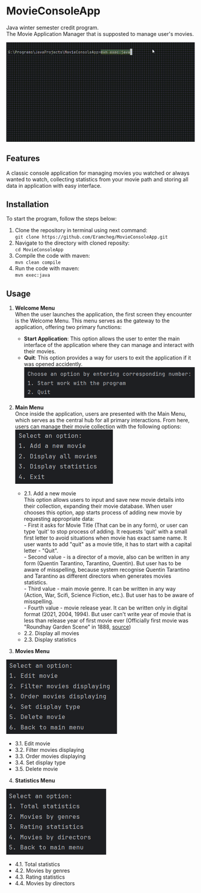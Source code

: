 # MovieConsoleApp
Java winter semester credit program.<br>
The Movie Application Manager that is supposted to manage user's movies. 

![Alt Text](Images/MovieApp_Main.gif)

## Features
A classic console application for managing movies you watched or always wanted to watch, collecting statistics from your movie path and storing all data in application with easy interface.

## Installation
To start the program, follow the steps below:

 1. Clone the repository in terminal using next command:<br>
    ```git clone https://github.com/Eramcheg/MovieConsoleApp.git```
 2. Navigate to the directory with cloned reposity:<br>
    ```cd MovieConsoleApp```
 3. Compile the code with maven:<br>
    ```mvn clean compile```
 4. Run the code with maven:<br>
    ```mvn exec:java```

## Usage

1. **Welcome Menu**<br>
   When the user launches the application, the first screen they encounter is the Welcome Menu. This menu serves as the gateway to the application, offering two primary functions:
   - **Start Application**: This option allows the user to enter the main interface of the application where they can manage and interact with their movies.
   - **Quit**: This option provides a way for users to exit the application if it was opened accidently.
     <br>
 ![Alt Text](Images/Welcome_menu.png)

2. **Main Menu**<br>
 Once inside the application, users are presented with the Main Menu, which serves as the central hub for all primary interactions. From here, users can manage their movie collection with the following options:<br>
 ![Alt Text](Images/Main_menu.png)
   - 2.1. Add a new movie<br>
          This option allows users to input and save new movie details into their collection, expanding their movie database.
          When user chooses this option, app starts process of adding new movie by requesting appropriate data:<br>
          - First it asks for Movie Title (That can be in any form), or user can type 'quit' to stop process of adding. It requests 'quit' with a small first letter to avoid situations when movie has exact same 
          name. It user wants to add "quit" as a movie title, it has to start with a capital letter - "Quit".<br>
          - Second value - is a director of a movie, also can be written in any form (Quentin Tarantino, Tarantino, Quentin). But user has to be aware of misspelling, because system recognise Quentin Tarantino              and Tarantino as different directors when generates movies statistics.<br>
          - Third value - main movie genre. It can be written in any way (Action, War, Scifi, Science Fiction, etc.). But user has to be aware of misspelling.<br>
          - Fourth value - movie release year. It can be written only in digital format (2021, 2004, 1994). But user can't write year of movie that is less than release year of first movie ever (Officially first 
          movie was "Roundhay Garden Scene" in 1888, [source](https://en.wikipedia.org/wiki/Roundhay_Garden_Scene#:~:text=Roundhay%20Garden%20Scene%20is%20a,Kingdom%20on%2016%20November%201888.)) <br>
   - 2.2. Display all movies
   - 2.3. Display statistics

3. **Movies Menu**<br>
   
 ![Alt Text](Images/Movies_menu.png)
  - 3.1. Edit movie
  - 3.2. Filter movies displaying
  - 3.3. Order movies displaying
  - 3.4. Set display type
  - 3.5. Delete movie
   
4. **Statistics Menu**<br>

 ![Alt Text](Images/Statistics_menu.png)
  - 4.1. Total statistics
  - 4.2. Movies by genres
  - 4.3. Rating statistics
  - 4.4. Movies by directors
   

